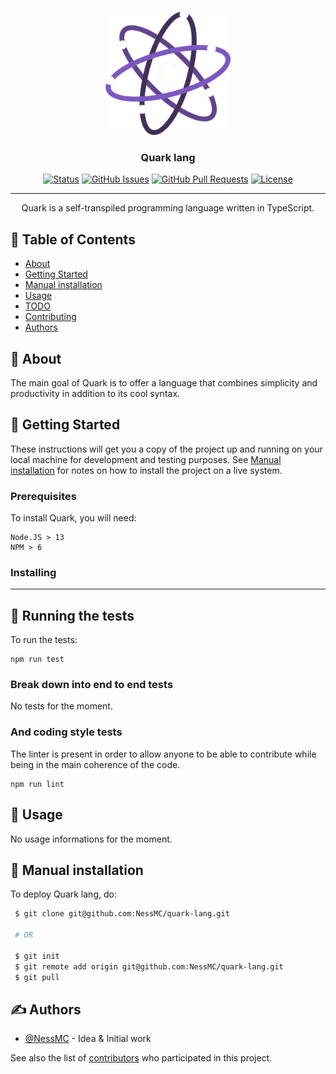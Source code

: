 <p align="center">
  <a href="" rel="noopener">
 <img width=200px height=200px src="assets/logo.png" alt="Project logo"></a>
</p>

<h3 align="center">Quark lang</h3>

<div align="center">

[![Status](https://img.shields.io/badge/status-active-success.svg)]()
[![GitHub Issues](https://img.shields.io/github/issues/kylelobo/The-Documentation-Compendium.svg)](https://github.com/NessMC/quark-lang/issues)
[![GitHub Pull Requests](https://img.shields.io/github/issues-pr/kylelobo/The-Documentation-Compendium.svg)](https://github.com/NessMC/quark-lang/pulls)
[![License](https://img.shields.io/badge/license-Creative%20commons-blue.svg)](/LICENSE)

</div>

---

<p align="center"> 
    Quark is a self-transpiled programming language written in TypeScript.
    <br> 
</p>

## 📝 Table of Contents

- [About](#about)
- [Getting Started](#getting_started)
- [Manual installation](#manual)
- [Usage](#usage)
- [TODO](../TODO.md)
- [Contributing](../CONTRIBUTING.md)
- [Authors](#authors)

## 🧐 About <a name = "about"></a>

The main goal of Quark is to offer a language that combines simplicity and productivity in addition to its cool syntax.

## 🏁 Getting Started <a name = "getting_started"></a>

These instructions will get you a copy of the project up and running on your local machine for development and testing purposes. See [Manual installation](#manual) for notes on how to install the project on a live system.

### Prerequisites

To install Quark, you will need:

```
Node.JS > 13
NPM > 6
```

### Installing

---

## 🔧 Running the tests <a name = "tests"></a>

To run the tests:

```
npm run test
```

### Break down into end to end tests

No tests for the moment.

### And coding style tests

The linter is present in order to allow anyone to be able to contribute while being in the main coherence of the code.

```
npm run lint
```

## 🎈 Usage <a name="usage"></a>

No usage informations for the moment.

## 🚀 Manual installation <a name = "manual"></a>

To deploy Quark lang, do:

```bash
 $ git clone git@github.com:NessMC/quark-lang.git

 # OR

 $ git init
 $ git remote add origin git@github.com:NessMC/quark-lang.git
 $ git pull
```

## ✍️ Authors <a name = "authors"></a>

- [@NessMC](https://github.com/NessMC) - Idea & Initial work

See also the list of [contributors](https://github.com/NessMC/quark-lang/contributors) who participated in this project.


